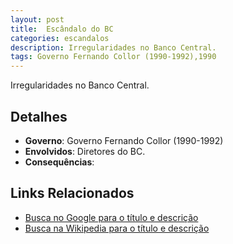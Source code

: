 ```yaml
---
layout: post
title:  Escândalo do BC
categories: escandalos
description: Irregularidades no Banco Central.
tags: Governo Fernando Collor (1990-1992),1990
---
```


Irregularidades no Banco Central.

## Detalhes
- **Governo**: Governo Fernando Collor (1990-1992)
- **Envolvidos**: Diretores do BC.
- **Consequências**: 

## Links Relacionados
- [Busca no Google para o título e descrição](https://www.google.com/search?q=Esc%C3%A2ndalo%20do%20BC%20Irregularidades%20no%20Banco%20Central.%20Governo%20Fernando%20Collor%20%281990-1992%29)
- [Busca na Wikipedia para o título e descrição](https://en.wikipedia.org/w/index.php?search=Esc%C3%A2ndalo%20do%20BC%20Irregularidades%20no%20Banco%20Central.%20Governo%20Fernando%20Collor%20%281990-1992%29)
